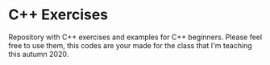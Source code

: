 # C++ Exercises
Repository with C++ exercises and examples for C++ beginners. Please feel free to use them, this codes are your made for the class that I'm teaching this autumn 2020.
